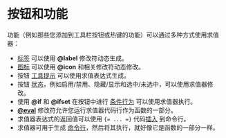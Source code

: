 # 按钮和功能

功能（例如那些您添加到工具栏按钮或热键的功能）可以通过多种方式使用求值器：

- [标签](/Manual/evaluator/applicable_contexts/functions/labels.zh.md) 可以使用 **@label** 修改符动态生成。
- [图标](/Manual/evaluator/applicable_contexts/functions/icons.zh.md) 可以使用 **@icon** 和相关修改符动态修改。
- 按钮 [工具提示](/Manual/evaluator/applicable_contexts/functions/tooltips.zh.md) 可以使用求值表达式生成。
- 按钮 [状态](/Manual/evaluator/applicable_contexts/functions/dynamic_state.zh.md)，例如启用/禁用、隐藏/显示和选中/未选中，可以使用求值器修改。
- 使用 **@if** 和 **@ifset** 在按钮中进行 [条件行为](/Manual/evaluator/applicable_contexts/functions/conditional_behavior.zh.md) 可以使用求值器执行。
- **[@eval](/Manual/evaluator/applicable_contexts/functions/evaluation_clauses.zh.md)** 修改符允许您运行求值器代码行作为函数的一部分。
- 求值器表达式的返回值可以使用 `{= ... =}` 代码[插入](/Manual/evaluator/applicable_contexts/functions/insertion_code.zh.md) 到命令行。
- 求值器可用于生成 [命令行](/Manual/evaluator/applicable_contexts/functions/commands.zh.md)，然后将其执行，就好像它是函数的一部分一样。
